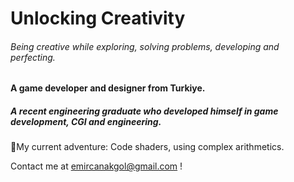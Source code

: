 # Unlocking Creativity
###### Being creative while exploring, solving problems, developing and perfecting.

#### A game developer and designer from Turkiye.
##### A recent engineering graduate who developed himself in game development, CGI and engineering.

🤔My current adventure: Code shaders, using complex arithmetics.

Contact me at emircanakgol@gmail.com !
